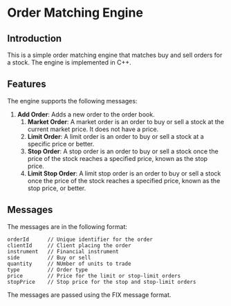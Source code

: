 # Order Matching Engine

## Introduction

This is a simple order matching engine that matches buy and sell orders for a stock. The engine is implemented in C++.

## Features

The engine supports the following messages:

1. **Add Order**: Adds a new order to the order book.
   1. **Market Order**: A market order is an order to buy or sell a stock at the current market price. It does not have a price.
   2. **Limit Order**: A limit order is an order to buy or sell a stock at a specific price or better.
   3. **Stop Order**: A stop order is an order to buy or sell a stock once the price of the stock reaches a specified price, known as the stop price.
   4. **Limit Stop Order**: A limit stop order is an order to buy or sell a stock once the price of the stock reaches a specified price, known as the stop price, or better.

## Messages

The messages are in the following format:

```
orderId      // Unique identifier for the order
clientId     // Client placing the order
instrument   // Financial instrument
side         // Buy or sell
quantity     // NUmber of units to trade
type         // Order type
price        // Price for the limit or stop-limit orders
stopPrice    // Stop price for the stop and stop-limit orders
```

The messages are passed using the FIX message format.